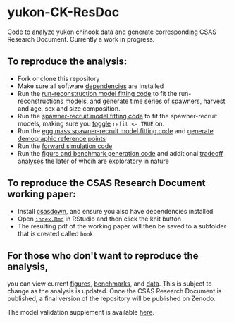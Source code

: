 # yukon-CK-ResDoc
Code to analyze yukon chinook data and generate corresponding CSAS Research Document. Currently a work in progress.

## To reproduce the analysis:
 - Fork or clone this repository
 - Make sure all software [dependencies](https://github.com/Pacific-salmon-assess/yukon-CK-ResDoc/blob/790691908819bbc86733b1c1e72aea8dec73c0a5/analysis/R/load.R) are installed  
 - Run the [run-reconstruction model fitting code](https://github.com/Pacific-salmon-assess/yukon-CK-ResDoc/blob/main/analysis/R/run-reconstructions/RR.R) to fit the run-reconstructions models, and generate time series of spawners, harvest and age, sex and size composition.
 - Run the [spawner-recruit model fitting code](https://github.com/Pacific-salmon-assess/yukon-CK-ResDoc/blob/main/analysis/R/SR_fit.R) to fit the spawner-recruit models, making sure you [toggle](https://github.com/Pacific-salmon-assess/yukon-CK-ResDoc/blob/main/analysis/R/SR_fit.R#L8) `refit <- TRUE` on.
 - Run the [egg mass spawner-recruit model fitting code](https://github.com/Pacific-salmon-assess/yukon-CK-ResDoc/blob/732b656ca908b2be3552e173b73f537cb82ef376/analysis/R/SR_fit_eggs.R) and [generate demographic reference points](https://github.com/Pacific-salmon-assess/yukon-CK-ResDoc/blob/732b656ca908b2be3552e173b73f537cb82ef376/analysis/R/demographic_ref_points.R)
 - Run the [forward simulation code](https://github.com/Pacific-salmon-assess/yukon-CK-ResDoc/blob/main/analysis/R/fwd_sim.R)
 - Run the [figure and benchmark generation code](https://github.com/Pacific-salmon-assess/yukon-CK-ResDoc/blob/main/analysis/R/inference_figs.R) and additional [tradeoff analyses](https://github.com/Pacific-salmon-assess/yukon-CK-ResDoc/blob/732b656ca908b2be3552e173b73f537cb82ef376/analysis/R/tradeoffs.R) the later of whcih are exploratory in nature

## To reproduce the CSAS Research Document working paper:
 - Install [csasdown](https://github.com/pbs-assess/csasdown), and ensure you also have dependencies installed
 - Open [`index.Rmd`](https://github.com/Pacific-salmon-assess/yukon-CK-ResDoc/tree/main/csasdown) in RStudio and then click the knit button
 - The resulting pdf of the working paper will then be saved to a subfolder that is created called `book` 

## For those who don't want to reproduce the analysis,  
you can view current [figures](https://github.com/Pacific-salmon-assess/yukon-CK-ResDoc/tree/main/analysis/plots), [benchmarks](https://github.com/Pacific-salmon-assess/yukon-CK-ResDoc/blob/main/analysis/data/generated/bench_par_table.csv), and [data](https://github.com/Pacific-salmon-assess/yukon-CK-ResDoc/tree/main/analysis/data/raw). This is subject to change as the analysis is updated. Once the CSAS Research Document is published, a final version of the repository will be published on Zenodo.

The model validation supplement is available [here](https://pacific-salmon-assess.github.io/yukon-CK-ResDoc/analysis/R/SR-diagnostics.html). 
